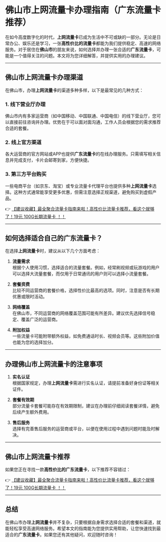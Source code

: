 # 佛山市上网流量卡办理指南（广东流量卡推荐）

在如今高度数字化的时代，**上网流量卡**已成为生活中不可或缺的一部分。无论是日常办公、娱乐还是学习，一张**高性价比的流量卡**都能为我们提供稳定、高速的网络服务。对于居住在**佛山市**的朋友来说，如何选择并办理一张合适的**广东流量卡**，可能是一个值得关注的问题。本文将为您详细解答，并提供实用的办理建议。

---

## 佛山市上网流量卡办理渠道

在佛山市，办理**上网流量卡**的渠道多种多样，以下是最常见的几种方式：

### 1. **线下营业厅办理**
佛山市内有多家运营商（如中国移动、中国联通、中国电信）的线下营业厅，您可以直接前往咨询并办理。优势在于可以面对面沟通，工作人员会根据您的需求推荐合适的套餐。

### 2. **线上官方渠道**
各大运营商的官方网站或APP也提供**广东流量卡**的在线办理服务。只需填写相关信息并完成支付，卡片会邮寄到家，方便快捷。

### 3. **第三方平台购买**
一些电商平台（如京东、淘宝）或专业流量卡代理平台也提供多种**上网流量卡**选择。这种方式通常能享受更多优惠，但需注意选择正规渠道，避免购买到虚假产品。

👉 [【建议收藏】最全聚合流量卡指南来啦！高性价比流量卡推荐，看这个就够了！19元 100G长期流量卡 ！！](https://bit.ly/Liuliangka)

---

## 如何选择适合自己的广东流量卡？

在选择**上网流量卡**时，建议从以下几个方面考虑：

1. **流量需求**  
   根据个人使用习惯，选择适合的流量套餐。例如，经常刷视频或玩游戏的用户可以选择大流量套餐，而仅用于日常通讯的用户则可以选择小流量套餐。

2. **套餐资费**  
   比较不同运营商的套餐价格，选择性价比最高的选项。同时，注意是否有长期优惠或限时活动。

3. **网络覆盖**  
   在佛山市，不同运营商的网络覆盖范围可能有所差异。建议优先选择信号稳定、覆盖广泛的运营商。

4. **附加权益**  
   一些流量卡可能附带额外权益，如免费通话时长、视频会员等。这些附加价值也能为您的选择加分。

---

## 办理佛山市上网流量卡的注意事项

1. **实名认证**  
   根据国家规定，办理**上网流量卡**需进行实名认证，请提前准备好身份证等相关证件。

2. **套餐有效期**  
   部分流量卡套餐可能存在有效期限制，建议在办理前仔细阅读套餐详情，避免后续产生额外费用。

3. **售后服务**  
   选择有完善售后服务的运营商或平台，以便在使用过程中遇到问题时能及时解决。

---

## 佛山市上网流量卡推荐

如果您正在寻找一款**高性价比的广东流量卡**，以下推荐不容错过：

👉 [【建议收藏】最全聚合流量卡指南来啦！高性价比流量卡推荐，看这个就够了！19元 100G长期流量卡 ！！](https://bit.ly/Liuliangka)

---

## 总结

在佛山市办理**上网流量卡**并不复杂，只要根据自身需求选择合适的套餐和渠道，就能轻松享受高速网络服务。希望本文的指南能为您提供实用帮助，让您快速找到最适合的**广东流量卡**。如果您还有其他疑问，欢迎随时咨询！